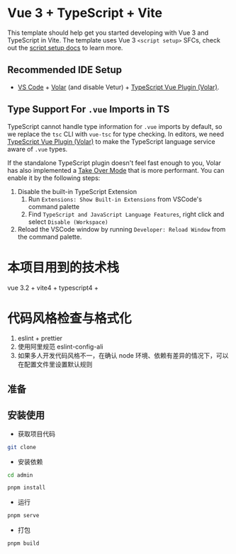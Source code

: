 <!--
 * @Author: Cherry 2858937488@qq.com
 * @Date: 2023-02-20 16:59:08
 * @LastEditors: Cherry 2858937488@qq.com
 * @LastEditTime: 2023-02-21 15:21:26
 * @FilePath: \demo\README.md
 * @Description: 项目说明
-->

# Vue 3 + TypeScript + Vite

This template should help get you started developing with Vue 3 and TypeScript in Vite. The template uses Vue 3 `<script setup>` SFCs, check out the [script setup docs](https://v3.vuejs.org/api/sfc-script-setup.html#sfc-script-setup) to learn more.

## Recommended IDE Setup

- [VS Code](https://code.visualstudio.com/) + [Volar](https://marketplace.visualstudio.com/items?itemName=Vue.volar) (and disable Vetur) + [TypeScript Vue Plugin (Volar)](https://marketplace.visualstudio.com/items?itemName=Vue.vscode-typescript-vue-plugin).

## Type Support For `.vue` Imports in TS

TypeScript cannot handle type information for `.vue` imports by default, so we replace the `tsc` CLI with `vue-tsc` for type checking. In editors, we need [TypeScript Vue Plugin (Volar)](https://marketplace.visualstudio.com/items?itemName=Vue.vscode-typescript-vue-plugin) to make the TypeScript language service aware of `.vue` types.

If the standalone TypeScript plugin doesn't feel fast enough to you, Volar has also implemented a [Take Over Mode](https://github.com/johnsoncodehk/volar/discussions/471#discussioncomment-1361669) that is more performant. You can enable it by the following steps:

1. Disable the built-in TypeScript Extension
   1. Run `Extensions: Show Built-in Extensions` from VSCode's command palette
   2. Find `TypeScript and JavaScript Language Features`, right click and select `Disable (Workspace)`
2. Reload the VSCode window by running `Developer: Reload Window` from the command palette.

# 本项目用到的技术栈

vue 3.2 + vite4 + typescript4 +

# 代码风格检查与格式化

1. eslint + prettier
2. 使用阿里规范 eslint-config-ali
3. 如果多人开发代码风格不一，在确认 node 环境、依赖有差异的情况下，可以在配置文件里设置默认规则

## 准备

## 安装使用

- 获取项目代码

```bash
git clone
```

- 安装依赖

```bash
cd admin

pnpm install

```

- 运行

```bash
pnpm serve
```

- 打包

```bash
pnpm build
```

